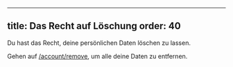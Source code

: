 ***

title: Das Recht auf Löschung
order: 40
---------

Du hast das Recht, deine persönlichen Daten löschen zu lassen.

Gehen auf [/account/remove](/account/remove/), um alle deine Daten zu entfernen.
